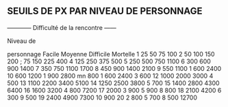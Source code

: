 ## SEUILS DE PX PAR NIVEAU DE PERSONNAGE

———— Difficulté de la rencontre ——

Niveau de

personnage Facile Moyenne Difficile  Mortelle
1 25 50 75 100
2 50 100 150 200
; 75 150 225 400
4 125 250 375 500
5 250 500 750 1100
6 300 600 900 1400
7 350 750 1100 1700
8 450 900 1400 2100
9 550 1100 1 600 2400
10 600 1200 1 900 2800
mn 800 1 600 2400 3 600
12 1000 2000 3000 4 500
13 1100 2200 3400 5100
14 1250 2500 3800 5 700
15 1400 2800 4300 6400
16 1600 3200 4 800 7200
17 2000 3 900 5 900 8 800
18 2100 4200 6 300 9 500
19 2400 4900 7300 10 900
20 2 800 5 700 8 500 12700
